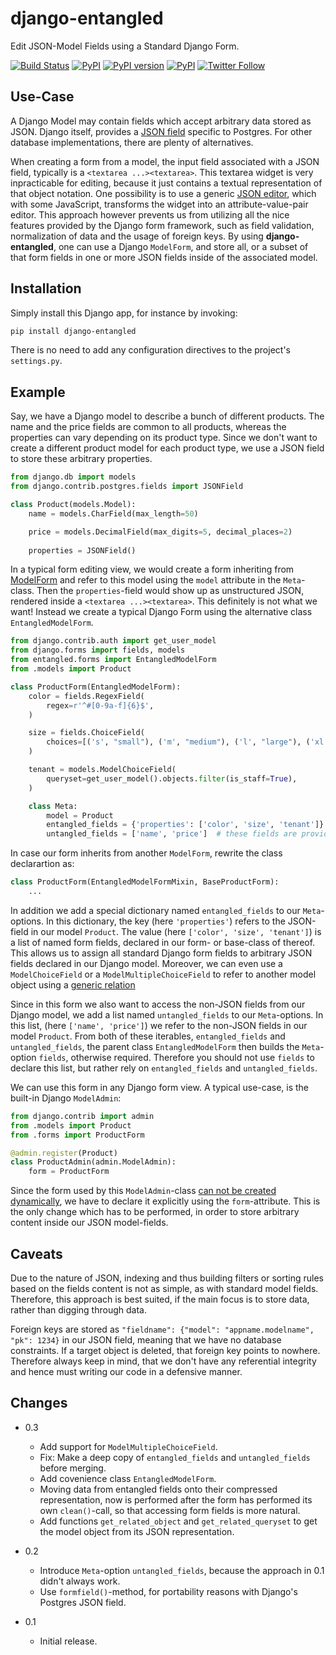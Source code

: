 # django-entangled

Edit JSON-Model Fields using a Standard Django Form.

[![Build Status](https://travis-ci.org/jrief/django-entangled.svg?branch=master)](https://travis-ci.org/jrief/django-entangled)
[![PyPI](https://img.shields.io/pypi/pyversions/django-entangled.svg)]()
[![PyPI version](https://img.shields.io/pypi/v/django-entangled.svg)](https://https://pypi.python.org/pypi/django-entangled)
[![PyPI](https://img.shields.io/pypi/l/django-entangled.svg)]()
[![Twitter Follow](https://img.shields.io/twitter/follow/shields_io.svg?style=social&label=Follow&maxAge=2592000)](https://twitter.com/jacobrief)


## Use-Case

A Django Model may contain fields which accept arbitrary data stored as JSON. Django itself, provides a
[JSON field](https://docs.djangoproject.com/en/stable/ref/contrib/postgres/fields/#jsonfield) specific to Postgres.
For other database implementations, there are plenty of alternatives.

When creating a form from a model, the input field associated with a JSON field, typically is a `<textarea ...><textarea>`.
This textarea widget is very inpracticable for editing, because it just contains a textual representation of that
object notation. One possibility is to use a generic [JSON editor](https://github.com/josdejong/jsoneditor),
which with some JavaScript, transforms the widget into an attribute-value-pair editor. This approach however prevents
us from utilizing all the nice features provided by the Django form framework, such as field validation, normalization
of data and the usage of foreign keys. By using **django-entangled**, one can use a Django `ModelForm`, and store all,
or a subset of that form fields in one or more JSON fields inside of the associated model.


## Installation

Simply install this Django app, for instance by invoking:

```bash
pip install django-entangled
```

There is no need to add any configuration directives to the project's `settings.py`.


## Example

Say, we have a Django model to describe a bunch of different products. The name and the price fields are common to all
products, whereas the properties can vary depending on its product type. Since we don't want to create a different
product model for each product type, we use a JSON field to store these arbitrary properties.

```python
from django.db import models
from django.contrib.postgres.fields import JSONField

class Product(models.Model):
    name = models.CharField(max_length=50)

    price = models.DecimalField(max_digits=5, decimal_places=2)
    
    properties = JSONField()
```

In a typical form editing view, we would create a form inheriting from
[ModelForm](https://docs.djangoproject.com/en/stable/topics/forms/modelforms/#modelform) and refer to this model using
the `model` attribute in the `Meta`-class. Then the `properties`-field would show up as unstructured JSON, rendered
inside a `<textarea ...><textarea>`. This definitely is not what we want! Instead we create a typical Django Form using
the alternative class `EntangledModelForm`.

```python
from django.contrib.auth import get_user_model
from django.forms import fields, models
from entangled.forms import EntangledModelForm
from .models import Product

class ProductForm(EntangledModelForm):
    color = fields.RegexField(
        regex=r'^#[0-9a-f]{6}$',
    )

    size = fields.ChoiceField(
        choices=[('s', "small"), ('m', "medium"), ('l', "large"), ('xl', "extra large")],
    )

    tenant = models.ModelChoiceField(
        queryset=get_user_model().objects.filter(is_staff=True),
    )

    class Meta:
        model = Product
        entangled_fields = {'properties': ['color', 'size', 'tenant']}  # fields provided by this form
        untangled_fields = ['name', 'price']  # these fields are provided by the Product model
```

In case our form inherits from another `ModelForm`, rewrite the class declarartion as:

```python
class ProductForm(EntangledModelFormMixin, BaseProductForm):
    ...
```

In addition we add a special dictionary named `entangled_fields` to our `Meta`-options. In this dictionary, the key
(here `'properties'`) refers to the JSON-field in our model `Product`. The value (here `['color', 'size', 'tenant']`)
is a list of named form fields, declared in our form- or base-class of thereof. This allows us to assign all standard
Django form fields to arbitrary JSON fields declared in our Django model. Moreover, we can even use a `ModelChoiceField`
or a `ModelMultipleChoiceField` to refer to another model object using a
[generic relation](https://docs.djangoproject.com/en/stable/ref/contrib/contenttypes/#generic-relations)

Since in this form we also want to access the non-JSON fields from our Django model, we add a list named
`untangled_fields` to our `Meta`-options. In this list, (here `['name', 'price']`) we refer to the non-JSON fields
in our model `Product`. From both of these iterables, `entangled_fields` and `untangled_fields`, the parent class
`EntangledModelForm` then builds the `Meta`-option `fields`, otherwise required. Therefore you should not
use `fields` to declare this list, but rather rely on `entangled_fields` and `untangled_fields`.

We can use this form in any Django form view. A typical use-case, is the built-in Django `ModelAdmin`:

```python
from django.contrib import admin
from .models import Product
from .forms import ProductForm

@admin.register(Product)
class ProductAdmin(admin.ModelAdmin):
    form = ProductForm
```

Since the form used by this `ModelAdmin`-class
[can not be created dynamically](https://docs.djangoproject.com/en/stable/ref/contrib/admin/#django.contrib.admin.ModelAdmin.form),
we have to declare it explicitly using the `form`-attribute. This is the only change which has to be performed, in
order to store arbitrary content inside our JSON model-fields.


## Caveats

Due to the nature of JSON, indexing and thus building filters or sorting rules based on the fields content is not as
simple, as with standard model fields. Therefore, this approach is best suited, if the main focus is to store data,
rather than digging through data.

Foreign keys are stored as `"fieldname": {"model": "appname.modelname", "pk": 1234}` in our JSON field, meaning that
we have no database constraints. If a target object is deleted, that foreign key points to nowhere. Therefore always
keep in mind, that we don't have any referential integrity and hence must writing our code in a defensive manner.


## Changes

- 0.3
  * Add support for `ModelMultipleChoiceField`.
  * Fix: Make a deep copy of `entangled_fields` and `untangled_fields` before merging.
  * Add covenience class `EntangledModelForm`.
  * Moving data from entangled fields onto their compressed representation, now is performed after
    the form has performed its own `clean()`-call, so that accessing form fields is more natural.
  * Add functions `get_related_object` and `get_related_queryset` to get the model object from its
    JSON representation.

- 0.2
  * Introduce `Meta`-option `untangled_fields`, because the approach in 0.1 didn't always work.
  * Use `formfield()`-method, for portability reasons with Django's Postgres JSON field.

- 0.1
  * Initial release.
